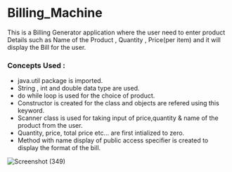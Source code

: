 # Billing_Machine
This is a Billing Generator application where the user need to enter product Details such as Name of the Product , Quantity , Price(per item) and it will display  the Bill for the user.


### Concepts Used :

- java.util package is imported.
- String , int and double data type are used.
- do while loop is used for the choice of product.
- Constructor is created for the class and objects are refered using this keyword.
- Scanner class is used for taking input of price,quantity & name of the product from the user.
- Quantity, price, total price etc... are first intialized to zero.
- Method with name display of public access specifier is created to display the format of the bill.



![Screenshot (349)](https://user-images.githubusercontent.com/87956374/142471156-9f83f3d4-5398-4c6f-98d8-160e2737d8fe.png)
